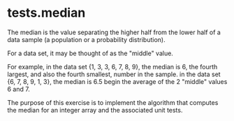 # tests.median

The median is the value separating the higher half from the lower half of a data sample (a population or a probability distribution). 

For a data set, it may be thought of as the "middle" value. 

For example, in the data set {1, 3, 3, 6, 7, 8, 9}, the median is 6, the fourth largest, and also the fourth smallest, number in the sample. in the data set {6, 7, 8, 9, 1, 3}, the median is 6.5 begin the average of the 2 "middle" values 6 and 7.

The purpose of this exercise is to implement the algorithm that computes the median for an integer array and the associated unit tests.
